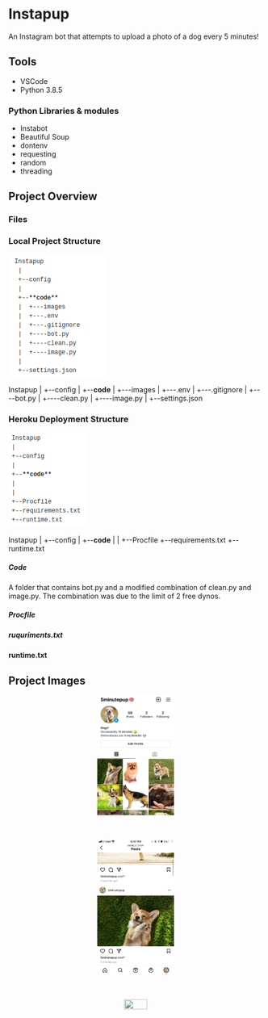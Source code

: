# Instapup
An Instagram bot that attempts to upload a photo of a dog every 5 minutes!

## Tools

* VSCode
* Python 3.8.5

### Python Libraries & modules

* Instabot
* Beautiful Soup
* dontenv
* requesting
* random
* threading

## Project Overview

### Files

### Local Project Structure

![local](project_images/local_structure.png)

Instapup
 |
 +--config
 |
 +--**code**
 |  +---images
 |  +---.env
 |  +---.gitignore
 |  +----bot.py
 |  +----clean.py
 |  +----image.py
 |
 +--settings.json
 
 ### Heroku Deployment Structure
 
 ![heroku](project_images/heroku_structure.png)

 
 Instapup
 |
 +--config
 |
 +--**code**
 |
 |
 +--Procfile
 +--requirements.txt
 +--runtime.txt
 
 ##### Code
 A folder that contains bot.py and a modified combination of clean.py and image.py.
 The combination was due to the limit of 2 free dynos. 
 
 ##### Procfile
 
 ##### ruquriments.txt
 
 #### runtime.txt
 
 
## Project Images

<p align="center"><img src="https://raw.githubusercontent.com/elianalopez/Instapup/main/project_images/instapup1.jpeg" width="30%" height="30%"></p>

<br>

<p align="center"><img src="https://raw.githubusercontent.com/elianalopez/Instapup/main/project_images/feed.jpeg" width="30%" height="30%"></p>

<br>

<p align="center"><img src="https://raw.githubusercontent.com/elianalopez/Instapup/main/project_images/instapup.gif" width="30%" height="30%"></p>

